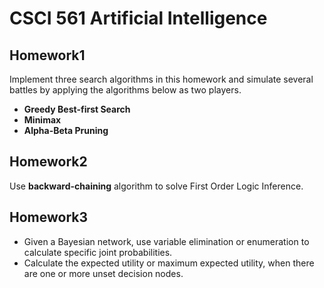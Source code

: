 CSCI 561 Artificial Intelligence
=======

## Homework1

Implement three search algorithms in this homework and simulate several battles by applying the algorithms below as two players.

- **Greedy Best-first Search**
- **Minimax**
- **Alpha-Beta Pruning**

## Homework2

Use **backward-chaining** algorithm to solve First Order Logic Inference.

## Homework3

- Given a Bayesian network, use variable elimination or enumeration to calculate specific joint probabilities. 
- Calculate the expected utility or maximum expected utility, when there are one or more unset decision nodes.


